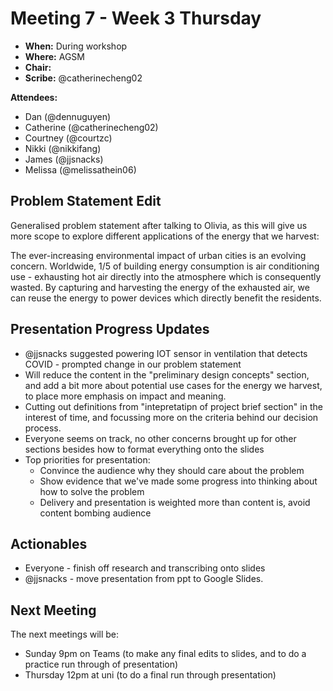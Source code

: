 # Meeting 7 - Week 3 Thursday

- **When:** During workshop
- **Where:** AGSM
- **Chair:**
- **Scribe:** @catherinecheng02

**Attendees:**
- Dan (@dennuguyen)
- Catherine (@catherinecheng02)
- Courtney (@courtzc)
- Nikki (@nikkifang)
- James (@jjsnacks)
- Melissa (@melissathein06)

## Problem Statement Edit
Generalised problem statement after talking to Olivia, as this will give us more scope to explore different applications of the energy that we harvest:

The ever-increasing environmental impact of urban cities is an evolving concern. Worldwide, 1/5 of building energy consumption is air conditioning use - exhausting hot air directly into the atmosphere which is consequently wasted. By capturing and harvesting the energy of the exhausted air, we can reuse the energy to power devices which directly benefit the residents.
## Presentation Progress Updates
- @jjsnacks suggested powering IOT sensor in ventilation that detects COVID - prompted change in our problem statement
- Will reduce the content in the "preliminary design concepts" section, and add a bit more about potential use cases for the energy we harvest, to place more emphasis on impact and meaning.
- Cutting out definitions from "intepretatipn of project brief section" in the interest of time, and focussing more on the criteria behind our decision process.
- Everyone seems on track, no other concerns brought up for other sections besides how to format everything onto the slides
- Top priorities for presentation:
    - Convince the audience why they should care about the problem
    - Show evidence that we've made some progress into thinking about how to solve the problem
    - Delivery and presentation is weighted more than content is, avoid content bombing audience

## Actionables
- Everyone - finish off research and transcribing onto slides
- @jjsnacks - move presentation from ppt to Google Slides.

## Next Meeting

The next meetings will be:
- Sunday 9pm on Teams (to make any final edits to slides, and to do a practice run through of presentation)
- Thursday 12pm at uni (to do a final run through presentation)
